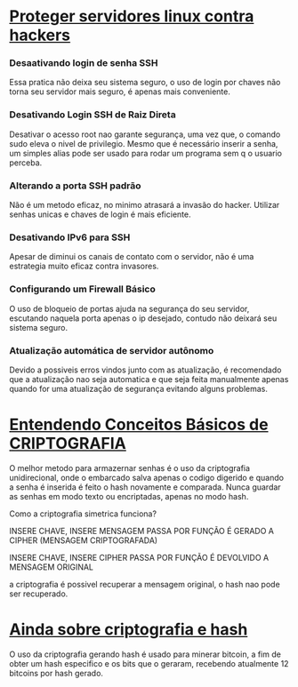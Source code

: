# [Proteger servidores linux contra hackers](https://youtu.be/fKuqYQdqRIs)

### Desaativando login de senha SSH
Essa pratica não deixa seu sistema seguro, o uso de login por chaves não torna seu servidor mais seguro, é apenas mais conveniente.

### Desativando Login SSH de Raiz Direta
Desativar o acesso root  nao garante segurança, uma vez que, o comando sudo eleva o nivel de privilegio. Mesmo que é necessário inserir a senha, um simples alias pode ser usado para rodar um
programa sem q o usuario perceba.


### Alterando a porta SSH padrão

Não é um metodo eficaz, no minimo atrasará a invasão do hacker. Utilizar senhas unicas e chaves de login é mais eficiente.

### Desativando IPv6 para SSH
Apesar de diminui os canais de contato com o servidor, não é uma estrategia muito eficaz contra invasores.

### Configurando um Firewall Básico

O uso de bloqueio de portas ajuda na segurança do seu servidor, escutando naquela porta apenas o ip desejado, contudo não deixará seu sistema seguro.


### Atualização automática de servidor autônomo

Devido a possiveis erros vindos junto com as atualização, é recomendado que a atualização nao seja automatica e que seja feita manualmente apenas quando for uma atualização de segurança
evitando alguns problemas.


# [Entendendo Conceitos Básicos de CRIPTOGRAFIA](https://youtu.be/CcU5Kc_FN_4)

O melhor metodo para armazernar senhas é o uso da criptografia unidirecional, onde o embarcado salva apenas o codigo digerido e quando a senha é inserida é feito o hash novamente e comparada.
Nunca guardar as senhas em modo texto ou encriptadas, apenas no modo hash.

Como a criptografia simetrica funciona?
 
INSERE CHAVE, INSERE MENSAGEM
PASSA POR FUNÇÃO
É GERADO A CIPHER (MENSAGEM CRIPTOGRAFADA)

INSERE CHAVE, INSERE CIPHER
PASSA POR FUNÇÃO 
É DEVOLVIDO A MENSAGEM ORIGINAL



a criptografia é possivel recuperar a mensagem original, o hash nao  pode ser recuperado.

# [Ainda sobre criptografia e hash](https://www.youtube.com/watch?v=HCHqtpipwu4&t=6s)

O uso da criptografia  gerando hash é usado para minerar bitcoin, a fim de obter um hash especifico e os bits que o geraram, recebendo atualmente 12 bitcoins por hash gerado.




